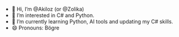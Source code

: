- 👋 Hi, I’m @Akiloz (or @Zolika)
- 👀 I’m interested in C# and Python.
- 🌱 I’m currently learning Python, AI tools and updating my C# skills.
- 😄 Pronouns: Bögre

<!---
Akiloz/Akiloz is a ✨ special ✨ repository because its `README.md` (this file) appears on your GitHub profile.
You can click the Preview link to take a look at your changes.
--->
